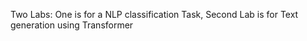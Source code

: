Two Labs: One is for a NLP classification Task, Second Lab is for Text generation using Transformer
